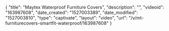 {
    "title": "Maytex Waterproof Furniture Covers",
    "description": "",
    "videoid": "163987608",
    "date_created": "1527003389",
    "date_modified": "1527003810",
    "type": "captivate",
    "layout": "video",
    "url": "\/v\/mt-furniturecovers-smartfit-waterproof\/163987608"
}